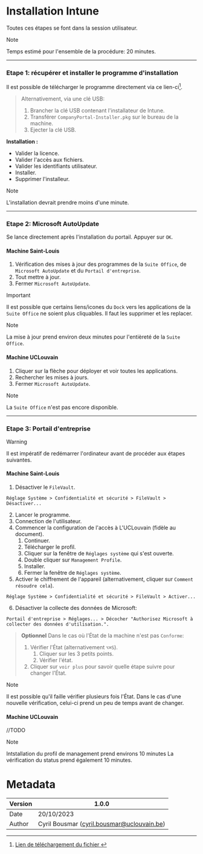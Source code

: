 # Installation Intune
Toutes ces étapes se font dans la session utilisateur.
> [!NOTE]
> Temps estimé pour l'ensemble de la procédure: 20 minutes.

-----------------
### Etape 1: récupérer et installer le programme d'installation
Il est possible de télécharger le programme directement via ce lien-ci[^1].

> Alternativement, via une clé USB:
> 1. Brancher la clé USB contenant l'installateur de Intune.
> 2. Transférer `CompanyPortal-Installer.pkg` sur le bureau de la machine.
> 3. Ejecter la clé USB.

**Installation :**
- Valider la licence.
- Valider l'accès aux fichiers.
- Valider les identifiants utilisateur.
- Installer.
- Supprimer l'installeur.

> [!NOTE]
> L'installation devrait prendre moins d'une minute.

-----------------
### Etape 2: Microsoft AutoUpdate
Se lance directement après l'installation du portail. Appuyer sur `OK`.

#### Machine Saint-Louis
  
1. Vérification des mises à jour des programmes de la `Suite Office`, de `Microsoft AutoUpdate` et du `Portail d'entreprise`.
2. Tout mettre à jour.
3. Fermer `Microsoft AutoUpdate`.

> [!IMPORTANT]
> Il est possible que certains liens/icones du `Dock` vers les applications de la `Suite Office` ne soient plus cliquables. Il faut les supprimer et les replacer.

> [!NOTE]
> La mise à jour prend environ deux minutes pour l'entièreté de la `Suite Office`.


#### Machine UCLouvain
1. Cliquer sur la flèche pour déployer et voir toutes les applications.
2. Rechercher les mises à jours.
3. Fermer `Microsoft AutoUpdate`.

> [!NOTE]
> La `Suite Office` n'est pas encore disponible.

-----------------
### Etape 3: Portail d'entreprise

> [!WARNING]
> Il est impératif de redémarrer l'ordinateur avant de procéder aux étapes suivantes.

#### Machine Saint-Louis
1. Désactiver le `FileVault`.
```
Réglage Système > Confidentialité et sécurité > FileVault > Désactiver...
```
2. Lancer le programme.
3. Connection de l'utilisateur.
4. Commencer la configuration de l'accès à L'UCLouvain (fidèle au document).
   1. Continuer.
   2. Télécharger le profil.
   3. Cliquer sur la fenêtre de `Réglages système` qui s'est ouverte.
   4. Double cliquer sur `Management Profile`.
   5. Installer.
   6. Fermer la fenêtre de `Réglages système`.
5. Activer le chiffrement de l'appareil (alternativement, cliquer sur `Comment résoudre cela`).
```
Réglage Système > Confidentialité et sécurité > FileVault > Activer...
```
6. Désactiver la collecte des données de Microsoft:
```
Portail d'entreprise > Réglages... > Décocher "Authorisez Microsoft à collecter des données d'utilisation.".
```

> **Optionnel**
> Dans le cas où l'État de la machine n'est pas `Conforme`:
> 1. Vérifier l'État (alternativement `⌥⌘S`).
>    1. Cliquer sur les 3 petits points.
>    2. Vérifier l'état.
> 2. Cliquer sur `voir plus` pour savoir quelle étape suivre pour changer l'État.


> [!NOTE]
> Il est possible qu'il faille vérifier plusieurs fois l'État. Dans le cas d'une nouvelle vérification, celui-ci prend un peu de temps avant de changer.

#### Machine UCLouvain
//TODO

> [!NOTE]
> Intstallation du profil de management prend environs 10 minutes
> La vérification du status prend également 10 minutes.


[^1]: [Lien de téléchargement du fichier ][pkginstaller]

# Metadata
| Version | 1.0.0                                      |
|---------|--------------------------------------------|
| Date    | 20/10/2023                                 |
| Author  | Cyril Bousmar (cyril.bousmar@uclouvain.be) |

[//]:#
[pkginstaller]: <https://go.microsoft.com/fwlink/?linkid=853070>
